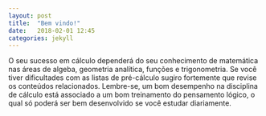 ```yaml
---
layout: post
title:  "Bem vindo!"
date:   2018-02-01 12:45
categories: jekyll
---
```


O seu sucesso em cálculo dependerá do seu conhecimento de matemática nas áreas de algeba, geometria analítica, funções e trigonometria. Se você tiver dificultades com as listas de pré-cálculo sugiro fortemente que revise os conteúdos relacionados. Lembre-se, um bom desempenho na disciplina de cálculo está associado a um bom treinamento do pensamento lógico, o qual só poderá ser bem desenvolvido se você estudar diariamente.
